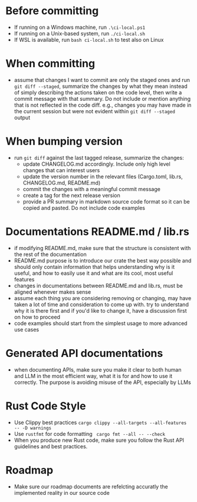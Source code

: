 # Before committing

- If running on a Windows machine, run `.\ci-local.ps1`
- If running on a Unix-based system, run `./ci-local.sh`
- If WSL is available, run `bash ci-local.sh` to test also on Linux

# When committing    

- assume that changes I want to commit are only the staged ones and run `git diff --staged`, summarize the changes by what they mean instead of simply describing the actions taken on the code level, then write a commit message with that summary. Do not include or mention anything that is not reflected in the code diff. e.g., changes you may have made in the current session but were not evident within `git diff --staged` output

# When bumping version  

- run `git diff` against the last tagged release, summarize the changes:
    - update CHANGELOG.md accordingly. Include only high level changes that can interest users
    - update the version number in the relevant files (Cargo.toml, lib.rs, CHANGELOG.md, README.md)
    - commit the changes with a meaningful commit message
    - create a tag for the next release version
    - provide a PR summary in markdown source code format so it can be copied and pasted. Do not include code examples

# Documentations README.md / lib.rs  

- if modifying README.md, make sure that the structure is consistent with the rest of the documentation
- README.md purpose is to introduce our crate the best way possible and should only contain information that helps understanding why is it useful, and how to easily use it and what are its cool, most useful features  
- changes in documentations between README.md and lib.rs, must be aligned whenever makes sense
- assume each thing you are considering removing or changing, may have taken a lot of time and consideration to come up with. try to understand why it is there first and if you'd like to change it, have a discussion first on how to proceed
- code examples should start from the simplest usage to more advanced use cases

# Generated API documentations

- when documenting APIs, make sure you make it clear to both human and LLM in the most efficient way, what it is for and how to use it correctly. The purpose is avoiding misuse of the API, especially by LLMs  

# Rust Code Style

- Use Clippy best practices `cargo clippy --all-targets --all-features -- -D warnings`
- Use `rustfmt` for code formatting ` cargo fmt --all -- --check`
- When you produce new Rust code, make sure you follow the Rust API guidelines and best practices. 

# Roadmap  

- Make sure our roadmap documents are refelcting accuratly the implemented reality in our source code  

